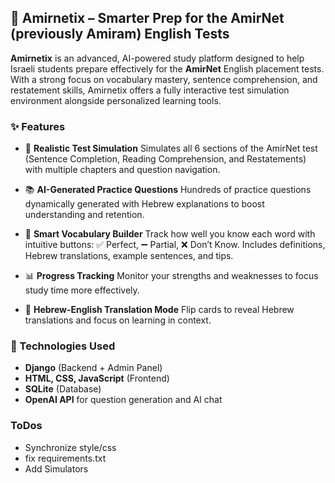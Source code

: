 ## 📘 Amirnetix – Smarter Prep for the AmirNet (previously Amiram) English Tests

**Amirnetix** is an advanced, AI-powered study platform designed to help Israeli students prepare effectively for the **AmirNet** English placement tests. With a strong focus on vocabulary mastery, sentence comprehension, and restatement skills, Amirnetix offers a fully interactive test simulation environment alongside personalized learning tools.

### ✨ Features

* 🎯 **Realistic Test Simulation**
  Simulates all 6 sections of the AmirNet test (Sentence Completion, Reading Comprehension, and Restatements) with multiple chapters and question navigation.

* 📚 **AI-Generated Practice Questions**
  Hundreds of practice questions dynamically generated with Hebrew explanations to boost understanding and retention.

* 🧠 **Smart Vocabulary Builder**
  Track how well you know each word with intuitive buttons: ✅ Perfect, ➖ Partial, ❌ Don’t Know. Includes definitions, Hebrew translations, example sentences, and tips.

* 📊 **Progress Tracking**
  Monitor your strengths and weaknesses to focus study time more effectively.

* 📝 **Hebrew-English Translation Mode**
  Flip cards to reveal Hebrew translations and focus on learning in context.

### 🚀 Technologies Used

* **Django** (Backend + Admin Panel)
* **HTML, CSS, JavaScript** (Frontend)
* **SQLite** (Database)
* **OpenAI API** for question generation and AI chat


### ToDos

* Synchronize style/css
* fix requirements.txt
* Add Simulators
